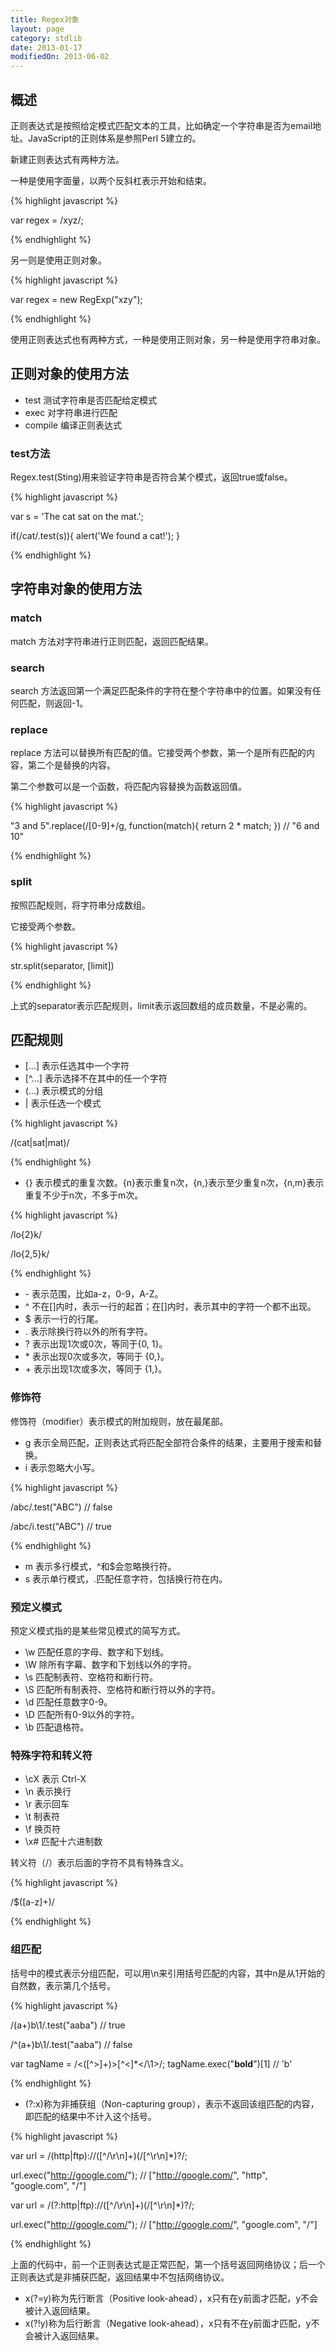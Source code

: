 ```yaml
---
title: Regex对象
layout: page
category: stdlib
date: 2013-01-17
modifiedOn: 2013-06-02
---
```


## 概述

正则表达式是按照给定模式匹配文本的工具，比如确定一个字符串是否为email地址。JavaScript的正则体系是参照Perl 5建立的。

新建正则表达式有两种方法。

一种是使用字面量，以两个反斜杠表示开始和结束。

{% highlight javascript %}

var regex = /xyz/;

{% endhighlight %}

另一则是使用正则对象。

{% highlight javascript %}

var regex = new RegExp("xzy");

{% endhighlight %}

使用正则表达式也有两种方式，一种是使用正则对象，另一种是使用字符串对象。

## 正则对象的使用方法

- test 测试字符串是否匹配给定模式
- exec 对字符串进行匹配
- compile 编译正则表达式

### test方法

Regex.test(Sting)用来验证字符串是否符合某个模式，返回true或false。

{% highlight javascript %}

var s = 'The cat sat on the mat.';

if(/cat/.test(s)){
    alert('We found a cat!');
} 

{% endhighlight %}

## 字符串对象的使用方法

### match

match 方法对字符串进行正则匹配，返回匹配结果。

### search

search 方法返回第一个满足匹配条件的字符在整个字符串中的位置。如果没有任何匹配，则返回-1。

### replace

replace 方法可以替换所有匹配的值。它接受两个参数，第一个是所有匹配的内容，第二个是替换的内容。

第二个参数可以是一个函数，将匹配内容替换为函数返回值。

{% highlight javascript %}

"3 and 5".replace(/[0-9]+/g, function(match){
			return 2 * match; })
// "6 and 10"

{% endhighlight %}

### split

按照匹配规则，将字符串分成数组。

它接受两个参数。

{% highlight javascript %}

str.split(separator, [limit])

{% endhighlight %}

上式的separator表示匹配规则，limit表示返回数组的成员数量，不是必需的。

## 匹配规则

- [...] 表示任选其中一个字符
- [&#94;...] 表示选择不在其中的任一个字符
- (...) 表示模式的分组
- | 表示任选一个模式

{% highlight javascript %}

/(cat|sat|mat)/

{% endhighlight %}

- {} 表示模式的重复次数。{n}表示重复n次，{n,}表示至少重复n次，{n,m}表示重复不少于n次，不多于m次。

{% highlight javascript %}

/lo{2}k/

/lo{2,5}k/

{% endhighlight %}

- \- 表示范围，比如a-z，0-9，A-Z。
- ^ 不在[]内时，表示一行的起首；在[]内时，表示其中的字符一个都不出现。
- $ 表示一行的行尾。
- . 表示除换行符以外的所有字符。
- ? 表示出现1次或0次，等同于{0, 1}。
- \* 表示出现0次或多次，等同于 {0,}。
- \+ 表示出现1次或多次，等同于 {1,}。

### 修饰符

修饰符（modifier）表示模式的附加规则，放在最尾部。

- g 表示全局匹配，正则表达式将匹配全部符合条件的结果，主要用于搜索和替换。
- i 表示忽略大小写。

{% highlight javascript %}

 /abc/.test("ABC")
 // false
 
 /abc/i.test("ABC")
 // true

{% endhighlight %}

- m 表示多行模式，^和$会忽略换行符。
- s 表示单行模式，.匹配任意字符，包括换行符在内。

### 预定义模式

预定义模式指的是某些常见模式的简写方式。

- \w 匹配任意的字母、数字和下划线。
- \W 除所有字幕、数字和下划线以外的字符。
- \s 匹配制表符、空格符和断行符。
- \S 匹配所有制表符、空格符和断行符以外的字符。
- \d 匹配任意数字0-9。
- \D 匹配所有0-9以外的字符。
- \b 匹配退格符。

### 特殊字符和转义符

- \cX 表示 Ctrl-X
- \n 表示换行
- \r 表示回车
- \t 制表符
- \f 换页符
- \x# 匹配十六进制数

转义符（/）表示后面的字符不具有特殊含义。

{% highlight javascript %}

/\$([a-z]+)/

{% endhighlight %}

### 组匹配

括号中的模式表示分组匹配，可以用\n来引用括号匹配的内容，其中n是从1开始的自然数，表示第几个括号。

{% highlight javascript %}

/(a+)b\1/.test("aaba")
//  true

/^(a+)b\1/.test("aaba")
// false

var tagName = /<([^>]+)>[^<]*<\/\1>/;
tagName.exec("<b>bold</b>")[1]
// 'b'

{% endhighlight %}

- (?:x)称为非捕获组（Non-capturing group），表示不返回该组匹配的内容，即匹配的结果中不计入这个括号。

{% highlight javascript %}

var url = /(http|ftp):\/\/([^/\r\n]+)(\/[^\r\n]*)?/;

url.exec("http://google.com/");
// ["http://google.com/", "http", "google.com", "/"]

var url = /(?:http|ftp):\/\/([^/\r\n]+)(\/[^\r\n]*)?/;

url.exec("http://google.com/");
// ["http://google.com/", "google.com", "/"]

{% endhighlight %}

上面的代码中，前一个正则表达式是正常匹配，第一个括号返回网络协议；后一个正则表达式是非捕获匹配，返回结果中不包括网络协议。

- x(?=y)称为先行断言（Positive look-ahead），x只有在y前面才匹配，y不会被计入返回结果。
- x(?!y)称为后行断言（Negative look-ahead），x只有不在y前面才匹配，y不会被计入返回结果。
